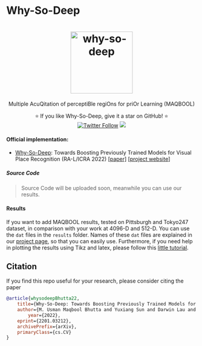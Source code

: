 # Why-So-Deep

<h1 align="center">
  <a href="https://usmanmaqbool.github.io/why-so-deep"><img src="https://usmanmaqbool.github.io/assets/images/maqbool/maqbool.png" alt="why-so-deep" style="height: 164px;"></a>
  
</h1>
<p align="center">Multiple AcuQitation of perceptiBle regiOns for priOr Learning (MAQBOOL)</p>
<p align="center">
  ⭐️ If you like Why-So-Deep, give it a star on GitHub! ⭐️
  <br>
  <a href="https://twitter.com/MUsmanMBhutta"><img src="https://img.shields.io/twitter/follow/MUsmanMBhutta.svg?style=social" alt="Twitter Follow" /></a>
  <a href="#license"><img src="https://img.shields.io/github/license/sourcerer-io/hall-of-fame.svg?colorB=ff0000"></a>
</p>

#### Official implementation:
* [Why-So-Deep](https://usmanmaqbool.github.io/why-so-deep): Towards Boosting Previously Trained Models for Visual Place Recognition (RA-L/ICRA 2022) [[paper]](#) [[project website](https://usmanmaqbool.github.io/why-so-deep)]

##### Source Code
> Source Code will be uploaded soon, meanwhile you can use our results.

#### Results
If you want to add MAQBOOL results, tested on Pittsburgh and Tokyo247 dataset, in comparison with your work at 4096-D and 512-D. You can use the `dat` files in the `results` folder. 
Names of these `dat` files are explained in our [project page](https://usmanmaqbool.github.io/why-so-deep), so that you can easily use. 
Furthermore, if you need help in plotting the results using Tikz and latex, please follow this [little tutorial](https://usmanmaqbool.github.io/how-to-add-tikz-graphs-in-latex/).
## Citation

If you find this repo useful for your research, please consider citing the paper
```bib
@article{whysodeepBhutta22,
	title={Why-So-Deep: Towards Boosting Previously Trained Models for Visual Place Recognition}, 	
	author={M. Usman Maqbool Bhutta and Yuxiang Sun and Darwin Lau and Ming Liu},	
    	year={2022},
	eprint={2201.03212},
	archivePrefix={arXiv},
	primaryClass={cs.CV}
}
```
